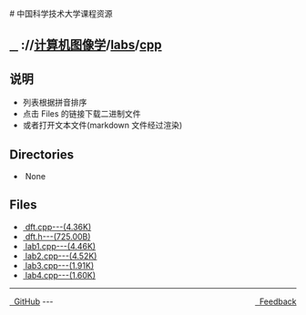 
<head>
    <meta http-equiv="content-type" content="text/html; charset=utf-8">
    <link rel="stylesheet" href="https://use.fontawesome.com/releases/v5.8.1/css/all.css" integrity="sha384-50oBUHEmvpQ+1lW4y57PTFmhCaXp0ML5d60M1M7uH2+nqUivzIebhndOJK28anvf" crossorigin="anonymous">
    <title> 中国科学技术大学课程资源</title>
</head>
# 中国科学技术大学课程资源

<div>
  <h2>
    <a href="../index.html">&nbsp;&nbsp;<i class="fas fa-backward"></i>&nbsp;</a>
    :/<a href="../../../index.html"><i class="fas fa-home"></i></a>/<a href="../../index.html">计算机图像学</a>/<a href="../index.html">labs</a>/<a href="index.html">cpp</a>
  </h2>
</div>

## 说明
- 列表根据拼音排序
- 点击 Files 的链接下载二进制文件
- 或者打开文本文件(markdown 文件经过渲染)

<h2> Directories &nbsp; <a href="https://download-directory.github.io/?url=https://github.com/USTC-Resource/USTC-Course/tree/master/计算机图像学/labs/cpp" style="color:red;text-decoration:underline;" target="_black"><i class="fas fa-download"></i></a></h2>

<ul><li><i class="fas fa-meh"></i>&nbsp;None</li></ul>

## Files
<ul><li><a href="https://raw.githubusercontent.com/USTC-Resource/USTC-Course/master/计算机图像学/labs/cpp/dft.cpp"><i class="fas fa-file-code"></i>&nbsp;dft.cpp---(4.36K)</a></li>
<li><a href="https://raw.githubusercontent.com/USTC-Resource/USTC-Course/master/计算机图像学/labs/cpp/dft.h"><i class="fas fa-file-code"></i>&nbsp;dft.h---(725.00B)</a></li>
<li><a href="https://raw.githubusercontent.com/USTC-Resource/USTC-Course/master/计算机图像学/labs/cpp/lab1.cpp"><i class="fas fa-file-code"></i>&nbsp;lab1.cpp---(4.46K)</a></li>
<li><a href="https://raw.githubusercontent.com/USTC-Resource/USTC-Course/master/计算机图像学/labs/cpp/lab2.cpp"><i class="fas fa-file-code"></i>&nbsp;lab2.cpp---(4.52K)</a></li>
<li><a href="https://raw.githubusercontent.com/USTC-Resource/USTC-Course/master/计算机图像学/labs/cpp/lab3.cpp"><i class="fas fa-file-code"></i>&nbsp;lab3.cpp---(1.91K)</a></li>
<li><a href="https://raw.githubusercontent.com/USTC-Resource/USTC-Course/master/计算机图像学/labs/cpp/lab4.cpp"><i class="fas fa-file-code"></i>&nbsp;lab4.cpp---(1.60K)</a></li></ul>

---
<div style="text-decration:underline;display:inline">
  <a href="https://github.com/USTC-Resource/USTC-Course.git" target="_blank" rel="external"><i class="fab fa-github"></i>&nbsp; GitHub</a>
  <a href="mailto:&#122;huheqin1@gmail.com?subject=反馈与建议" style="float:right" target="_blank" rel="external"><i class="fas fa-envelope"></i>&nbsp; Feedback</a>
</div>
---


